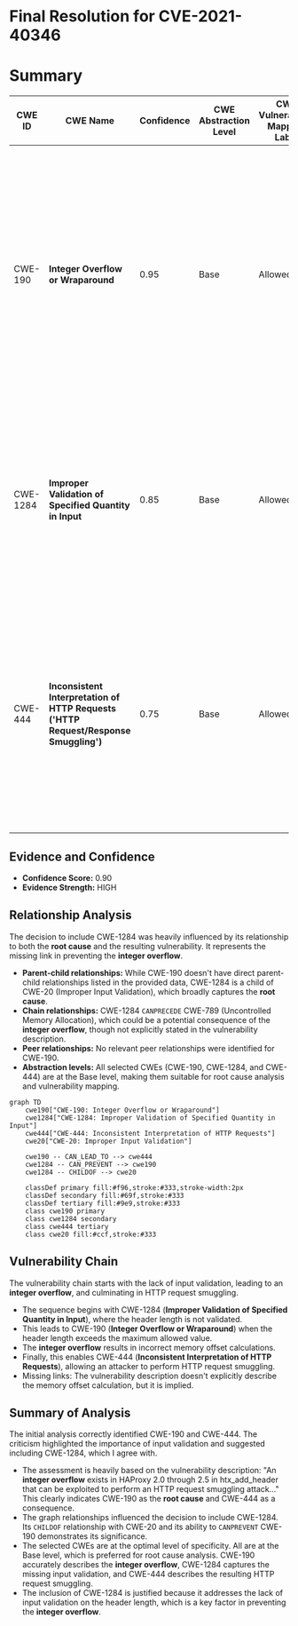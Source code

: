 # Final Resolution for CVE-2021-40346

# Summary
| CWE ID | CWE Name | Confidence | CWE Abstraction Level | CWE Vulnerability Mapping Label | CWE-Vulnerability Mapping Notes |
|---|---|---|---|---|---|
| CWE-190 | **Integer Overflow or Wraparound** | 0.95 | Base | Allowed | Primary CWE. The vulnerability is caused by an **integer overflow** in the header length calculation. Mitigation: Use safe integer handling libraries, language features that provide bounds checking, and ensure strict protocol definitions. |
| CWE-1284 | **Improper Validation of Specified Quantity in Input** | 0.85 | Base | Allowed | Contributing CWE. The header name length is not validated. Mitigation: Implement strict input validation to ensure the header name length is within acceptable bounds (e.g., < 256 bytes). |
| CWE-444 | **Inconsistent Interpretation of HTTP Requests ('HTTP Request/Response Smuggling')** | 0.75 | Base | Allowed | Secondary CWE. Exploitation of the overflow leads to HTTP request smuggling. Mitigation: Use a web server with strict HTTP parsing, and ensure the underlying **integer overflow** is prevented via input validation. |

## Evidence and Confidence

*   **Confidence Score:** 0.90
*   **Evidence Strength:** HIGH

## Relationship Analysis
The decision to include CWE-1284 was heavily influenced by its relationship to both the **root cause** and the resulting vulnerability. It represents the missing link in preventing the **integer overflow**.

- **Parent-child relationships:** While CWE-190 doesn't have direct parent-child relationships listed in the provided data, CWE-1284 is a child of CWE-20 (Improper Input Validation), which broadly captures the **root cause**.
- **Chain relationships:** CWE-1284 `CANPRECEDE` CWE-789 (Uncontrolled Memory Allocation), which could be a potential consequence of the **integer overflow**, though not explicitly stated in the vulnerability description.
- **Peer relationships:** No relevant peer relationships were identified for CWE-190.
- **Abstraction levels:** All selected CWEs (CWE-190, CWE-1284, and CWE-444) are at the Base level, making them suitable for root cause analysis and vulnerability mapping.

```mermaid
graph TD
    cwe190["CWE-190: Integer Overflow or Wraparound"]
    cwe1284["CWE-1284: Improper Validation of Specified Quantity in Input"]
    cwe444["CWE-444: Inconsistent Interpretation of HTTP Requests"]
    cwe20["CWE-20: Improper Input Validation"]
    
    cwe190 -- CAN_LEAD_TO --> cwe444
    cwe1284 -- CAN_PREVENT --> cwe190
    cwe1284 -- CHILDOF --> cwe20
    
    classDef primary fill:#f96,stroke:#333,stroke-width:2px
    classDef secondary fill:#69f,stroke:#333
    classDef tertiary fill:#9e9,stroke:#333
    class cwe190 primary
    class cwe1284 secondary
    class cwe444 tertiary
    class cwe20 fill:#ccf,stroke:#333
```

## Vulnerability Chain
The vulnerability chain starts with the lack of input validation, leading to an **integer overflow**, and culminating in HTTP request smuggling.
- The sequence begins with CWE-1284 (**Improper Validation of Specified Quantity in Input**), where the header length is not validated.
- This leads to CWE-190 (**Integer Overflow or Wraparound**) when the header length exceeds the maximum allowed value.
- The **integer overflow** results in incorrect memory offset calculations.
- Finally, this enables CWE-444 (**Inconsistent Interpretation of HTTP Requests**), allowing an attacker to perform HTTP request smuggling.
- Missing links: The vulnerability description doesn't explicitly describe the memory offset calculation, but it is implied.

## Summary of Analysis
The initial analysis correctly identified CWE-190 and CWE-444. The criticism highlighted the importance of input validation and suggested including CWE-1284, which I agree with.

- The assessment is heavily based on the vulnerability description: "An **integer overflow** exists in HAProxy 2.0 through 2.5 in htx_add_header that can be exploited to perform an HTTP request smuggling attack..." This clearly indicates CWE-190 as the **root cause** and CWE-444 as a consequence.
- The graph relationships influenced the decision to include CWE-1284. Its `CHILDOF` relationship with CWE-20 and its ability to `CANPREVENT` CWE-190 demonstrates its significance.
- The selected CWEs are at the optimal level of specificity. All are at the Base level, which is preferred for root cause analysis. CWE-190 accurately describes the **integer overflow**, CWE-1284 captures the missing input validation, and CWE-444 describes the resulting HTTP request smuggling.
- The inclusion of CWE-1284 is justified because it addresses the lack of input validation on the header length, which is a key factor in preventing the **integer overflow**.